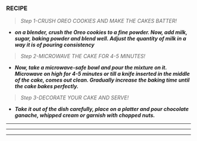 ### __RECIPE__
>*Step 1-CRUSH OREO COOKIES AND MAKE THE CAKES BATTER!*

* _**on a blender, crush the Oreo cookies to a fine powder. Now, add milk, sugar, baking powder and blend well. Adjust the quantity of milk in a way it is of pouring consistency**_

>*Step 2-MICROWAVE THE CAKE FOR 4-5 MINUTES!*

* _**Now, take a microwave-safe bowl and pour the mixture on it. Microwave on high for 4-5 minutes or till a knife inserted in the middle of the cake, comes out clean. Gradually increase the baking time until the cake bakes perfectly.**_

>*Step 3-DECORATE YOUR CAKE AND SERVE!*

* _**Take it out of the dish carefully, place on a platter and pour chocolate ganache, whipped cream or garnish with chopped nuts.**_

----
----
----